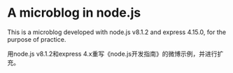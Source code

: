 # A microblog in node.js
This is a microblog developed with node.js v8.1.2 and express 4.15.0, for the purpose of practice.

用node.js v8.1.2和express 4.x重写《node.js开发指南》的微博示例，并进行扩充。
